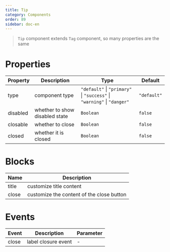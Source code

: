 ```yaml
---
title: Tip
category: Components
order: 89 
sidebar: doc-en
---
```


> `Tip` component extends `Tag` component, so many properties are the same

# Properties

| Property | Description | Type | Default |
| --- | --- | --- | --- |
| type | component type | `"default"` &#124; `"primary"` &#124; `"success"` &#124; `"warning"` &#124; `"danger"` | `"default"` |
| disabled | whether to show disabled state | `Boolean` | `false` |
| closable | whether to close | `Boolean` | `false` |
| closed | whether it is closed | `Boolean` | `false` |

# Blocks

| Name | Description |
| --- | --- |
| title | customize title content |
| close | customize the content of the close button |

# Events

| Event | Description | Parameter |
| --- | --- | --- |
| close | label closure event | - |
